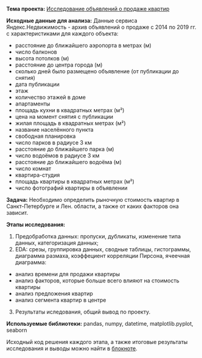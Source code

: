 **Тема проекта:** [Исследование объявлений о продаже квартир](https://clck.ru/WigF7)

**Исходные данные для анализа:** Данные сервиса Яндекс.Недвижимость - архив объявлений о продаже  c 2014 по 2019 гг. с характеристиками для каждого объекта:

- расстояние до ближайшего аэропорта в метрах (м)
- число балконов
- высота потолков (м)
- расстояние до центра города (м)
- сколько дней было размещено объявление (от публикации до снятия)
- дата публикации
- этаж
- количество этажей в доме
- апартаменты 
- площадь кухни в квадратных метрах (м²)
- цена на момент снятия с публикации
- жилая площадь в квадратных метрах (м²)
- название населённого пункта
- свободная планировка 
- число парков в радиусе 3 км
- расстояние до ближайшего парка (м)
- число водоёмов в радиусе 3 км
- расстояние до ближайшего водоёма (м)
- число комнат
- квартира-студия
- площадь квартиры в квадратных метрах (м²)
- число фотографий квартиры в объявлении

**Задача:** Необходимо определить рыночную стоимость квартир в Санкт-Петербурге и Лен. области, а также от каких факторов она зависит.

**Этапы исследования:**
1. Предобработка данных: пропуски, дубликаты, изменение типа данных, категоризация данных;
2. EDA: срезы, группировка данных, сводные таблицы, гистограммы, диаграмма размаха, коэффециент корреляции Пирсона, ячеечная диаграмма:
- анализ времени для продажи квартиры
- анализ факторов, которые больше всего влияют на стоимость квартиры
- анализ предложения квартир
- анализ сегмента квартир в центре
3. Результаты иследования, общий вывод по проекту.

**Используемые библиотеки:** pandas, numpy, datetime, matplotlib.pyplot, seaborn

Исходный код решения каждого этапа, а также итоговые результаты исследования и выводы можно найти в [блокноте](https://clck.ru/WigF7).

